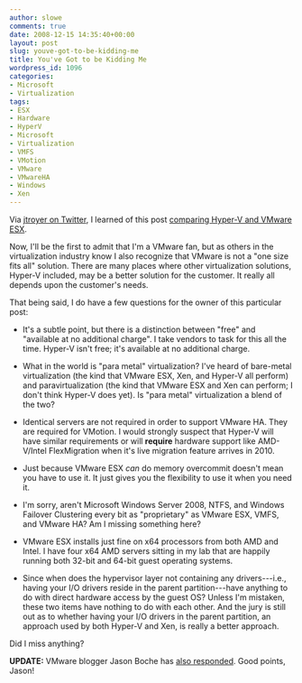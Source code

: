```yaml
---
author: slowe
comments: true
date: 2008-12-15 14:35:40+00:00
layout: post
slug: youve-got-to-be-kidding-me
title: You've Got to be Kidding Me
wordpress_id: 1096
categories:
- Microsoft
- Virtualization
tags:
- ESX
- Hardware
- HyperV
- Microsoft
- Virtualization
- VMFS
- VMotion
- VMware
- VMwareHA
- Windows
- Xen
---
```


Via [jtroyer on Twitter](http://twitter.com/jtroyer/statuses/1058924427), I learned of this post [comparing Hyper-V and VMware ESX](http://fawzi.wordpress.com/2008/12/14/hyper-v-vs-vmware/).

Now, I'll be the first to admit that I'm a VMware fan, but as others in the virtualization industry know I also recognize that VMware is not a "one size fits all" solution. There are many places where other virtualization solutions, Hyper-V included, may be a better solution for the customer. It really all depends upon the customer's needs.

That being said, I do have a few questions for the owner of this particular post:

* It's a subtle point, but there is a distinction between "free" and "available at no additional charge". I take vendors to task for this all the time. Hyper-V isn't free; it's available at no additional charge.

* What in the world is "para metal" virtualization? I've heard of bare-metal virtualization (the kind that VMware ESX, Xen, and Hyper-V all perform) and paravirtualization (the kind that VMware ESX and Xen can perform; I don't think Hyper-V does yet). Is "para metal" virtualization a blend of the two?

* Identical servers are not required in order to support VMware HA. They are required for VMotion. I would strongly suspect that Hyper-V will have similar requirements or will **require** hardware support like AMD-V/Intel FlexMigration when it's live migration feature arrives in 2010.

* Just because VMware ESX _can_ do memory overcommit doesn't mean you have to use it. It just gives you the flexibility to use it when you need it.

* I'm sorry, aren't Microsoft Windows Server 2008, NTFS, and Windows Failover Clustering every bit as "proprietary" as VMware ESX, VMFS, and VMware HA? Am I missing something here?

* VMware ESX installs just fine on x64 processors from both AMD and Intel. I have four x64 AMD servers sitting in my lab that are happily running both 32-bit and 64-bit guest operating systems.

* Since when does the hypervisor layer not containing any drivers---i.e., having your I/O drivers reside in the parent partition---have anything to do with direct hardware access by the guest OS? Unless I'm mistaken, these two items have nothing to do with each other. And the jury is still out as to whether having your I/O drivers in the parent partition, an approach used by both Hyper-V and Xen, is really a better approach.

Did I miss anything?

**UPDATE:** VMware blogger Jason Boche has [also responded](http://www.boche.net/blog/?p=690). Good points, Jason!
